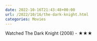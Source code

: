 ```yaml
---
date: 2022-10-16T21:43:48+00:00
url: /2022/10/16/the-dark-knight.html
categories: Movies
---
```

Watched The Dark Knight (2008) - ★★★




